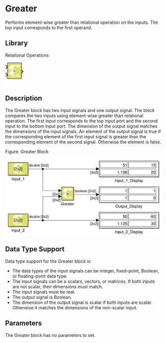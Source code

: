 # Greater

Performs element-wise greater than relational operation on the inputs.
The top input corresponds to the first operand.

## Library

Relational Operations

![](./Images/block.png)

## Description

The Greater block has two input signals and one output signal. The block
compares the two inputs using element-wise greater than relational
operation. The first input corresponds to the top input port and the
second input to the bottom input port. The dimension of the output
signal matches the dimensions of the input signals. An element of the
output signal is true if the corresponding element of the first input
signal is greater than the corresponding element of the second signal.
Otherwise the element is false.

Figure: Greater Block

![](./Images/dsl1532106555815.png)

## Data Type Support

Data type support for the Greater block is:

- The data types of the input signals can be integer, fixed-point,
  Boolean, or floating-point data type.
- The input signals can be a scalars, vectors, or matrices. If both
  inputs are not scalar, their dimensions must match.
- The input signals must be real.
- The output signal is Boolean.
- The dimension of the output signal is scalar if both inputs are
  scalar. Otherwise it matches the dimensions of the non-scalar input.

## Parameters

The Greater block has no parameters to set.
